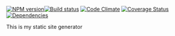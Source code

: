 [![NPM version][npm-image]][npm-url][![Build status][travis-image]][travis-url] [![Code Climate][codeclimate-image]][codeclimate-url] [![Coverage Status][coverage-image]][coverage-url] [![Dependencies][david-image]][david-url]

This is my static site generator

[travis-url]: http://travis-ci.org/songty/Static-site-generator
[travis-image]: https://secure.travis-ci.org/songty/Static-site-generator.png?branch=master
[npm-url]: https://npmjs.org/package/static-site-generator-
[npm-image]: https://badge.fury.io/js/Static-site-generator.png
[codeclimate-image]: https://codeclimate.com/github/songty/Static-site-generator.png
[codeclimate-url]: https://codeclimate.com/github/songty/Static-site-generator
[coverage-image]: https://coveralls.io/repos/songty/Static-site-generator/badge.png
[coverage-url]: https://coveralls.io/r/songty/Static-site-generator
[david-image]: https://david-dm.org/songty/Static-site-generator.png?theme=shields.io
[david-url]: https://david-dm.org/songty/Static-site-generator